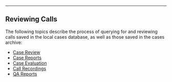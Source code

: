   ---------------------
  **Reviewing Calls**
  ---------------------

The following topics describe the process of querying for and reviewing
calls saved in the local cases database, as well as those saved in the
cases archive:

-   [Case Review](<Case Review.md>)
-   [Case Reports](<Case Reports.md>)
-   [Case Evaluation](<Case Eval.md>)
-   [Call Recordings](<Call Recordings.md>)
-   [QA Reports](<QA Reports.md>)

